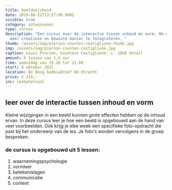 ```yaml
---
title: beeldwijsheid
date: 2019-08-22T13:57:00.000Z
visible: true
category: volwassenen
type: cursus
description: "Een cursus over de interactie tussen inhoud en vorm. Om op een
  meer creatieve en bewuste manier te fotograferen. "
thumb: /assets/img/pierson-countes-castiglione-thumb.jpg
img: /assets/img/pierson-countes-castiglione.jpg
caption: Louis Pierson, Countess Castiglione. c. 1860 detail
amount: 5 lessen van 1,5 uur
time: woensdag van 19.30 tot 21.00
start: 6 oktober 2021
location: De Boog Gambiadreef 60 Utrecht
price: € 215,-
inc: lesmateriaal
---
```

## leer over de interactie tussen inhoud en vorm

Kleine wijzigingen in een beeld kunnen grote effecten hebben op de inhoud ervan. In deze cursus leer je hoe een beeld is opgebouwd aan de hand van veel voorbeelden. Ook krijg je elke week een specifieke foto-opdracht die past bij het onderwerp van de les. Je foto's worden vervolgens in de groep besproken. 

### de cursus is opgebouwd uit 5 lessen:

1. waarnemingspsychologie
2. vormleer
3. betekenislagen
4. communicatie
5. context